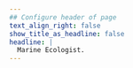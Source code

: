 ```yaml
---
## Configure header of page
text_align_right: false
show_title_as_headline: false
headline: |
  Marine Ecologist.
---
```


<!-- this is a subheadline -->

